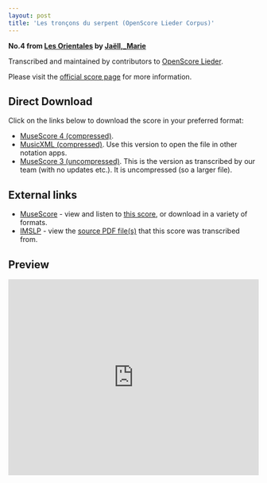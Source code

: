 ```yaml
---
layout: post
title: 'Les tronçons du serpent (OpenScore Lieder Corpus)'
---
```


__No.4 from [Les Orientales](https://fourscoreandmore.org/OpenScore/Ja%C3%ABll%2C_Marie/Les_Orientales/) by [Jaëll,_Marie](https://fourscoreandmore.org/OpenScore/Ja%C3%ABll%2C_Marie)__

Transcribed and maintained by contributors to [OpenScore Lieder].

Please visit the [official score page] for more information.

[official score page]: https://musescore.com/openscore-lieder-corpus/scores/6217375
[OpenScore Lieder]: https://musescore.com/openscore-lieder-corpus

## Direct Download

Click on the links below to download the score in your preferred format:
- [MuseScore 4 (compressed)](https://fourscoreandmore.org/OpenScore/Ja%C3%ABll%2C_Marie/Les_Orientales/4_Les_tron%C3%A7ons_du_serpent.mscz).
- [MusicXML (compressed)](https://fourscoreandmore.org/OpenScore/Ja%C3%ABll%2C_Marie/Les_Orientales/4_Les_tron%C3%A7ons_du_serpent.mxl). Use this version to open the file in other notation apps.
- [MuseScore 3 (uncompressed)](https://raw.githubusercontent.com/OpenScore/Lieder/refs/heads/main/scores/Ja%C3%ABll%2C_Marie/Les_Orientales/4_Les_tron%C3%A7ons_du_serpent/lc6217375.mscx). This is the version as transcribed by our team (with no updates etc.). It is uncompressed (so a larger file).

## External links

- [MuseScore] - view and listen to [this score][MuseScore], or download in a variety of formats.
- [IMSLP] - view the [source PDF file(s)][IMSLP] that this score was transcribed from.

[MuseScore]: https://musescore.com/score/6217375
[IMSLP]: https://imslp.org/wiki/Special:ReverseLookup/632174

## Preview

<iframe width="100%" height="394" src="https://musescore.com/openscore-lieder-corpus/scores/6217375/embed" frameborder="0" allowfullscreen allow="autoplay; fullscreen"></iframe>

